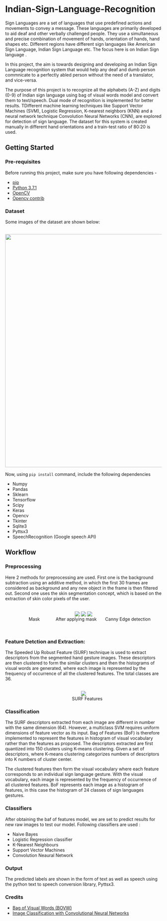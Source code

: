 # Indian-Sign-Language-Recognition

Sign Languages are a set of languages that use predefined actions and movements to convey a message. These languages are primarily developed to aid deaf and other verbally challenged people. They use a simultaneous and precise combination of movement of hands, orientation of hands, hand shapes etc. Different regions have different sign languages like American Sign Language, Indian Sign Language etc. The focus here is on Indian Sign language .

In this project, the aim is towards designing and developing an Indian Sign Language recognition system that would help any deaf and dumb person commnicate to a perfectly abled person without the need of a translator, and vice-versa.

The purpose of this project is to recognize all the alphabets (A-Z) and digits (0-9) of Indian sign language using bag of visual words model and convert them to text/speech. Dual mode of recognition is implemented for better results. TDifferent machine learning techniques like Support Vector Machines (SVM), Logistic Regression, K-nearest neighbors (KNN) and a neural network technique Convolution Neural Networks (CNN), are explored for detection of sign language. The dataset for this system is created manually in different hand orientations and a train-test ratio of 80:20 is used.

## Getting Started

### Pre-requisites

Before running this project, make sure you have following dependencies -

- [pip](https://pypi.python.org/pypi/pip)
- [Python 3.7.1](https://www.python.org/downloads/)
- [OpenCV](https://docs.opencv.org/3.0-beta/doc/py_tutorials/py_setup/py_setup_in_windows/py_setup_in_windows.html)
- [Opencv contrib](https://pypi.org/project/opencv-contrib-python/)

### Dataset

Some images of the dataset are shown below:

<p align="center">
  <br>
<img align="center" src="https://github.com/shag527/Indian-Sign-Language-Recognition/blob/master/Images/dataset.png" width="800" height="750">   
 </p>

Now, using `pip install` command, include the following dependencies

- Numpy
- Pandas
- Sklearn
- Tensorflow
- Scipy
- Keras
- Opencv
- Tkinter
- Sqlite3
- Pyttsx3
- SpeechRecognition (Google speech API)

## Workflow

### Preprocessing

Here 2 methods for preprocessing are used. First one is the background subtraction using an additive method, in which the first 30 frames are considered as background and any new object in the frame is then filtered out. Second one uses the skin segmentation concept, which is based on the extraction of skin color pixels of the user.

<p align="center">
  <br>
<img align="center" src="https://github.com/shag527/Indian-Sign-Language-Recognition/blob/master/Images/mask.png">       <img align="center" src="https://github.com/shag527/Indian-Sign-Language-Recognition/blob/master/Images/after mask.png">       <img align="center" src="https://github.com/shag527/Indian-Sign-Language-Recognition/blob/master/Images/canny.png">
  <br>
&nbsp; &nbsp; &nbsp; &nbsp; &nbsp; Mask &nbsp; &nbsp; &nbsp;&nbsp; &nbsp; &nbsp; &nbsp;After applying mask &nbsp; &nbsp; &nbsp;&nbsp;Canny Edge detection
</p>
  <br>
  
### Feature Detction and Extraction:
The Speeded Up Robust Feature (SURF) technique is used to extract descriptors from the segmented hand gesture images. These descriptors are then clustered to form the similar clusters and then the histograms of visual words are generated, where each image is represented by the frequency of occurrence of all the clustered features. The total classes are 36.
<p align="center">
  <br>
  <img align="center" src="https://github.com/shag527/Indian-Sign-Language-Recognition/blob/master/Images/SURF.png">
 <br>
 &nbsp&nbsp&nbsp&nbsp&nbsp SURF Features
</p>

### Classification

The SURF descriptors extracted from each image are different in number with the same dimension (64). However, a multiclass SVM requires uniform dimensions of feature vector as its input. Bag of Features (BoF) is therefore implemented to represent the features in histogram of visual vocabulary rather than the features as proposed. The descriptors extracted are first quantized into 150 clusters using K-means clustering. Given a set of descriptors, where K-means clustering categorizes numbers of descriptors into K numbers of cluster center.

The clustered features then form the visual vocabulary where each feature corresponds to an individual sign language gesture. With the visual vocabulary, each image is represented by the frequency of occurrence of all clustered features. BoF represents each image as a histogram of features, in this case the histogram of 24 classes of sign languages gestures.

### Classifiers

After obtaining the baf of features model, we are set to predict results for new raw images to test our model. Following classifiers are used :

- Naive Bayes
- Logistic Regression classifier
- K-Nearest Neighbours
- Support Vector Machines
- Convolution Neaural Network

### Output

The predicted labels are shown in the form of text as well as speech using the python text to speech conversion library, Pyttsx3.

### Credits

- [Bag of Visual Words (BOVW)](https://medium.com/@aybukeyalcinerr/bag-of-visual-words-bovw-db9500331b2f)
- [Image Classification with Convolutional Neural Networks](https://medium.com/@ksusorokina/image-classification-with-convolutional-neural-networks-496815db12a8)
